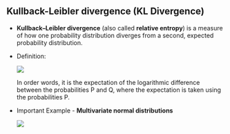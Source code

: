 ## Kullback-Leibler divergence (KL Divergence)

- **Kullback–Leibler divergence** (also called **relative entropy**) is a measure of how one probability distribution diverges from a second, expected probability distribution.

- Definition:

  ![](https://ws1.sinaimg.cn/large/006tNc79gy1fpppz0tltjj316y0aotan.jpg)

  In order words, it is the expectation of the logarithmic difference between the probabilities P and Q, where the expectation is taken using the probabilities P.

- Important Example - **Multivariate normal distributions**

  ![](https://ws3.sinaimg.cn/large/006tNc79gy1fppq0m3hxnj31360603zz.jpg)

  ​